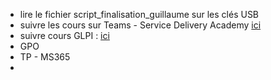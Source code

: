 - lire le fichier script_finalisation_guillaume sur les clés USB
- suivre les cours sur Teams - Service Delivery Academy [ici](https://teams.microsoft.com/_#/tab::b6cc248c-cebc-4a25-86be-74857b51e4fc/G%C3%A9n%C3%A9ral?threadId=19:d96BmURG1Avg4RdlW5S9jvyyACNNdju0v1olptpizEI1@thread.tacv2&ctx=channel)
- suivre cours GLPI : [ici](https://openclassrooms.com/fr/courses/1730516-gerez-votre-parc-informatique-avec-glpi/1730527-decouvrez-votre-nouveau-role-de-gestionnaire-de-parc)
- GPO
- TP - MS365
- 
